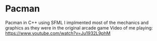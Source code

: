 # Pacman
Pacman in C++ using SFML
I implmented most of the mechanics and graphics as they were in the original arcade game
Video of me playing:
https://www.youtube.com/watch?v=Ju1932L9phM
